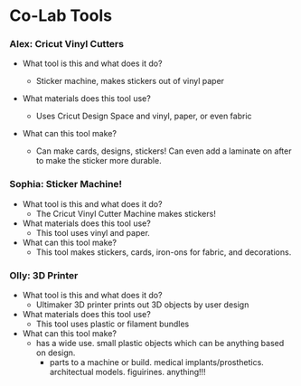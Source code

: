 # Co-Lab Tools
### Alex: Cricut Vinyl Cutters

- What tool is this and what does it do?
  - Sticker machine, makes stickers out of vinyl paper
	
- What materials does this tool use?
  - Uses Cricut Design Space and vinyl, paper, or even fabric
- What can this tool make?
  - Can make cards, designs, stickers! Can even add a laminate on after to make the sticker more durable.


### Sophia: Sticker Machine!

- What tool is this and what does it do?
  - The Cricut Vinyl Cutter Machine makes stickers!
- What materials does this tool use?
  - This tool uses vinyl and paper.
- What can this tool make?
  - This tool makes stickers, cards, iron-ons for fabric, and decorations.

### Olly: 3D Printer

- What tool is this and what does it do?
  - Ultimaker 3D printer prints out 3D objects by user design
- What materials does this tool use?
  - This tool uses plastic or filament bundles
- What can this tool make?
  - has a wide use. small plastic objects which can be anything based on design.
    - parts to a machine or build. medical implants/prosthetics. architectual models. figuirines. anything!!!